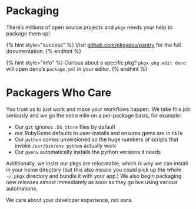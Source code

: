# Packaging

There’s millions of open source projects and `pkgx` needs your help to package
them up!

{% hint style="success" %}
Visit [github.com/pkgxdev/pantry] for the full documentation.
{% endhint %}

{% hint style="info" %}
Curious about a specific pkg? `pkgx pkg edit deno` will open deno’s
`package.yml` in your editor.
{% endhint %}

# Packagers Who Care

You trust us to just work and make your workflows happen.
We take this job seriously and we go the extra mile on a per-package basis,
for example:

* Our `git` ignores `.DS_Store` files by default
* our RubyGems defaults to user-installs and ensures gems are in `PATH`
* Our `python` comes unversioned so the huge numbers of scripts that invoke `/usr/bin/env python` actually work
* Our `pyenv` automatically installs the python versions it needs

Additionally, we insist our pkgs are relocatable, which is why we can install
in your home directory (but this also means you could pick up the whole
`~/.pkgx` directory and bundle it with your app.) We also begin packaging new releases almost immediately as soon as they go live using various automations.

We care about your developer experience, *not ours*.

[github.com/pkgxdev/pantry]: https://github.com/pkgxdev/pantry
